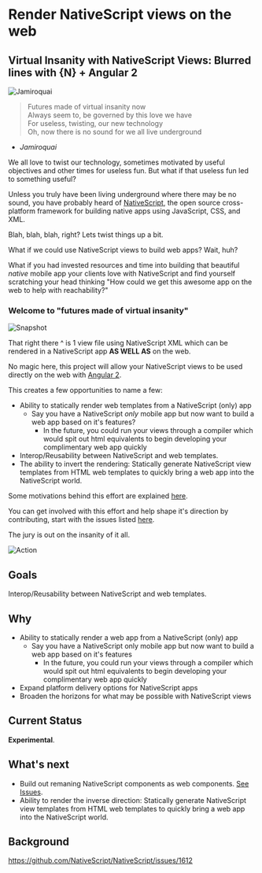 # Render NativeScript views on the web

## Virtual Insanity with NativeScript Views: Blurred lines with {N} + Angular 2

![Jamiroquai](https://cdn.filestackcontent.com/79pxU05WSNmhndb0CEVv?v=0)

> Futures made of virtual insanity now   
> Always seem to, be governed by this love we have   
> For useless, twisting, our new technology   
> Oh, now there is no sound for we all live underground

- *Jamiroquai*

We all love to twist our technology, sometimes motivated by useful objectives and other times for useless fun. But what if that useless fun led to something useful?

Unless you truly have been living underground where there may be no sound, you have probably heard of [NativeScript](https://www.nativescript.org/), the open source cross-platform framework for building native apps using JavaScript, CSS, and XML.

Blah, blah, blah, right?
Lets twist things up a bit.

What if we could use NativeScript views to build web apps? Wait, huh?

What if you had invested resources and time into building that beautiful *native* mobile app your clients love with NativeScript and find yourself scratching your head thinking "How could we get this awesome app on the web to help with reachability?"

### Welcome to "futures made of virtual insanity"

![Snapshot](https://cdn.filestackcontent.com/XzLOjgRUQOWILEP0f9ht?v=0)

That right there ^ is 1 view file using NativeScript XML which can be rendered in a NativeScript app **AS WELL AS** on the web.

No magic here, this project will allow your NativeScript views to be used directly on the web with [Angular 2](https://angular.io/). 

This creates a few opportunities to name a few:
* Ability to statically render web templates from a NativeScript (only) app
  * Say you have a NativeScript *only* mobile app but now want to build a web app based on it's features?   
    * In the future, you could run your views through a compiler which would spit out html equivalents to begin developing your complimentary web app quickly
* Interop/Reusability between NativeScript and web templates.
* The ability to invert the rendering: Statically generate NativeScript view templates from HTML web templates to quickly bring a web app into the NativeScript world.

Some motivations behind this effort are explained [here](https://github.com/NativeScript/NativeScript/issues/1612).

You can get involved with this effort and help shape it's direction by contributing, start with the issues listed [here](https://github.com/NathanWalker/nativescript-angular-web-components/issues).

The jury is out on the insanity of it all.

![Action](https://cdn.filestackcontent.com/9tyAoce6SYa50cbxX7AU?v=0)

## Goals

Interop/Reusability between NativeScript and web templates.

## Why

* Ability to statically render a web app from a NativeScript (only) app
  * Say you have a NativeScript only mobile app but now want to build a web app based on it's features
    * In the future, you could run your views through a compiler which would spit out html equivalents to begin developing your complimentary web app quickly
* Expand platform delivery options for NativeScript apps
* Broaden the horizons for what may be possible with NativeScript views

## Current Status

**Experimental**.

## What's next

* Build out remaning NativeScript components as web components. [See Issues](https://github.com/NathanWalker/nativescript-angular-web-components/issues).
* Ability to render the inverse direction: Statically generate NativeScript view templates from HTML web templates to quickly bring a web app into the NativeScript world.

## Background

https://github.com/NativeScript/NativeScript/issues/1612


